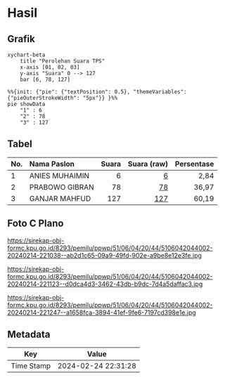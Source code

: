 # Hasil

## Grafik

```mermaid
xychart-beta
    title "Perolehan Suara TPS"
    x-axis [01, 02, 03]
    y-axis "Suara" 0 --> 127
    bar [6, 78, 127]
```

```mermaid
%%{init: {"pie": {"textPosition": 0.5}, "themeVariables": {"pieOuterStrokeWidth": "5px"}} }%%
pie showData
    "1" : 6
    "2" : 78
    "3" : 127
```

## Tabel

| No. | Nama Paslon    | Suara | Suara (raw) | Persentase |
|:--- |:-------------- | -----:| -----------:| ----------:|
| 1   | ANIES MUHAIMIN | 6     | [6][p-1]    | 2,84       |
| 2   | PRABOWO GIBRAN | 78    | [78][p-2]   | 36,97      |
| 3   | GANJAR MAHFUD  | 127   | [127][p-3]  | 60,19      |


[p-1]: https://github.com/gigit-pemilu/pemilu-2024-51-bali/blob/main/pilpres/hitung-suara/sub/51-bali/sub/06-bangli/sub/04-kintamani/sub/2044-kutuh/sub/002-tps/sub/paslon-1.txt
[p-2]: https://github.com/gigit-pemilu/pemilu-2024-51-bali/blob/main/pilpres/hitung-suara/sub/51-bali/sub/06-bangli/sub/04-kintamani/sub/2044-kutuh/sub/002-tps/sub/paslon-2.txt
[p-3]: https://github.com/gigit-pemilu/pemilu-2024-51-bali/blob/main/pilpres/hitung-suara/sub/51-bali/sub/06-bangli/sub/04-kintamani/sub/2044-kutuh/sub/002-tps/sub/paslon-3.txt

## Foto C Plano

https://sirekap-obj-formc.kpu.go.id/8293/pemilu/ppwp/51/06/04/20/44/5106042044002-20240214-221038--ab2d1c65-09a9-49fd-902e-a9be8e12e3fe.jpg

https://sirekap-obj-formc.kpu.go.id/8293/pemilu/ppwp/51/06/04/20/44/5106042044002-20240214-221123--d0dca4d3-3462-43db-b9dc-7d4a5daffac3.jpg

https://sirekap-obj-formc.kpu.go.id/8293/pemilu/ppwp/51/06/04/20/44/5106042044002-20240214-221247--a1658fca-3894-41ef-9fe6-7197cd398e1e.jpg


## Metadata

| Key        | Value               |
| ---------- | ------------------- |
| Time Stamp | 2024-02-24 22:31:28 |



